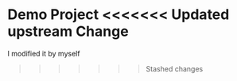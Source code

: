 Demo Project
<<<<<<< Updated upstream
Change
=======

I modified it by myself

>>>>>>> Stashed changes
